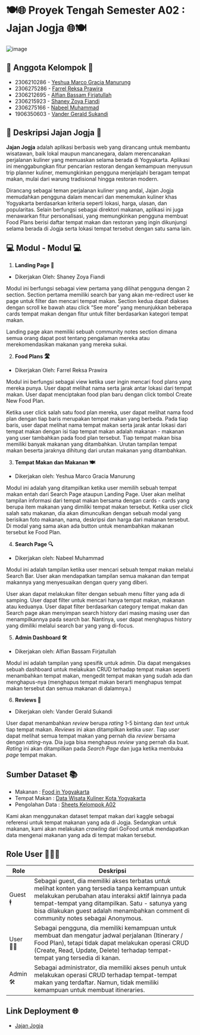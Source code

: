 # 🍽️🌐 Proyek Tengah Semester A02 : Jajan Jogja 🌐🍽️
![image](https://github.com/user-attachments/assets/de09764b-1ef5-4555-84be-300f57e64cb8)


## 👥 Anggota Kelompok 👥

- 2306210286 - <a href="https://github.com/marcoaja">Yeshua Marco Gracia Manurung</a>
- 2306275286 - <a href="https://github.com/farrelrp">Farrel Reksa Prawira</a>
- 2306212695 - <a href="https://github.com/AlfianFirja">Alfian Bassam Firjatullah</a>
- 2306215923 - <a href="https://github.com/szoyaf">Shaney Zoya Fiandi</a>
- 2306275166 - <a href="https://github.com/nabeel1209">Nabeel Muhammad</a>
- 1906350603 - <a href="https://github.com/additionalSass">Vander Gerald Sukandi</a>

## 🛜 Deskripsi Jajan Jogja 🛜

**Jajan Jogja** adalah aplikasi berbasis web yang dirancang untuk membantu wisatawan, baik lokal maupun mancanegara, dalam merencanakan perjalanan kuliner yang memuaskan selama berada di Yogyakarta. Aplikasi ini menggabungkan fitur pencarian restoran dengan kemampuan menyusun trip planner kuliner, memungkinkan pengguna menjelajahi beragam tempat makan, mulai dari warung tradisional hingga restoran modern.

Dirancang sebagai teman perjalanan kuliner yang andal, Jajan Jogja memudahkan pengguna dalam mencari dan menemukan kuliner khas Yogyakarta berdasarkan kriteria seperti lokasi, harga, ulasan, dan popularitas. Selain berfungsi sebagai direktori makanan, aplikasi ini juga menawarkan fitur personalisasi, yang memungkinkan pengguna membuat Food Plans berisi daftar tempat makan dan restoran yang ingin dikunjungi selama berada di Jogja serta lokasi tempat tersebut dengan satu sama lain.

## 💻 Modul - Modul 💻

1. **Landing Page 🛬**

- Dikerjakan Oleh: Shaney Zoya Fiandi

Modul ini berfungsi sebagai view pertama yang dilihat pengguna dengan 2 section. Section pertama memiliki search bar yang akan me-redirect user ke page untuk filter dan mencari tempat makan. Section kedua dapat diakses dengan scroll ke bawah atau click “See more” yang menunjukkan beberapa cards tempat makan dengan fitur untuk filter berdasarkan kategori tempat makan.

Landing page akan memiliki sebuah community notes section dimana semua orang dapat post tentang pengalaman mereka atau merekomendasikan makanan yang mereka sukai.

2. **Food Plans 🛣️**

- Dikerjakan Oleh: Farrel Reksa Prawira

Modul ini berfungsi sebagai view ketika user ingin mencari food plans yang mereka punya. User dapat melihat nama serta jarak antar lokasi dari tempat makan. User dapat menciptakan food plan baru dengan click tombol Create New Food Plan.

Ketika user click salah satu food plan mereka, user dapat melihat nama food plan dengan tiap baris merupakan tempat makan yang berbeda. Pada tiap baris, user dapat melihat nama tempat makan serta jarak antar lokasi dari tempat makan dengan isi tiap tempat makan adalah makanan - makanan yang user tambahkan pada food plan tersebut. Tiap tempat makan bisa memiliki banyak makanan yang ditambahkan. Urutan tampilan tempat makan beserta jaraknya dihitung dari urutan makanan yang ditambahkan.

3. **Tempat Makan dan Makanan 🍽️**

- Dikerjakan oleh: Yeshua Marco Gracia Manurung

Modul ini adalah yang ditampilkan ketika user memilih sebuah tempat makan entah dari Search Page ataupun Landing Page. User akan melihat tampilan informasi dari tempat makan bersama dengan cards - cards yang berupa item makanan yang dimiliki tempat makan tersebut.
Ketika user click salah satu makanan, dia akan dimunculkan dengan sebuah modal yang berisikan foto makanan, nama, deskripsi dan harga dari makanan tersebut. Di modal yang sama akan ada button untuk menambahkan makanan tersebut ke Food Plan.

4. **Search Page 🔍**

- Dikerjakan oleh: Nabeel Muhammad

Modul ini adalah tampilan ketika user mencari sebuah tempat makan melalui Search Bar. User akan mendapatkan tampilan semua makanan dan tempat makannya yang menyesuaikan dengan query yang diberi.

User akan dapat melakukan filter dengan sebuah menu filter yang ada di samping. User dapat filter untuk mencari hanya tempat makan, makanan atau keduanya. User dapat filter berdasarkan category tempat makan dan
Search page akan menyimpan search history dari masing masing user dan menampilkannya pada search bar. Nantinya, user dapat menghapus history yang dimiliki melalui search bar yang yang di-focus.

5. **Admin Dashboard 🛠️**

- Dikerjakan oleh: Alfian Bassam Firjatullah

Modul ini adalah tampilan yang spesifik untuk admin. Dia dapat mengakses sebuah dashboard untuk melakukan CRUD terhadap tempat makan seperti menambahkan tempat makan, mengedit tempat makan yang sudah ada dan menghapus-nya (menghapus tempat makan berarti menghapus tempat makan tersebut dan semua makanan di dalamnya.)

6. **Reviews 📝**

- Dikerjakan oleh: Vander Gerald Sukandi

User dapat menambahkan *review* berupa *rating* 1-5 bintang dan *text* untuk tiap tempat makan. *Reviews* ini akan ditampilkan ketika *user*. Tiap *user* dapat melihat semua tempat makan yang pernah dia *review* bersama dengan *rating*-nya. Dia juga bisa menghapus *review* yang pernah dia buat. *Rating* ini akan ditampilkan pada *Search Page* dan juga ketika membuka *page* tempat makan.

## Sumber Dataset 📚

- Makanan : <a href="https://gofood.co.id/en/yogyakarta/restaurants">Food in Yogyakarta</a>
- Tempat Makan : <a href="https://www.kaggle.com/datasets/yudhaislamisulistya/places-to-eat-in-the-jogja-region">Data Wisata Kuliner Kota Yogyakarta</a>
- Pengolahan Data : <a href="https://docs.google.com/spreadsheets/d/1nmBGsWGykc_NHgWKOtDRBruudQ6bZCeGDsVHLOFWprk/edit?gid=463732332#gid=463732332">Sheets Kelompok A02</a>

Kami akan menggunakan dataset tempat makan dari kaggle sebagai referensi untuk tempat makanan yang ada di Jogja. Sedangkan untuk makanan, kami akan melakukan *crawling* dari GoFood untuk mendapatkan data mengenai makanan yang ada di tempat makan tersebut.

## Role User 🧑‍🤝‍🧑

| Role     | Deskripsi                                                                                                                                                                                                                                                                                           |
| -------- | --------------------------------------------------------------------------------------------------------------------------------------------------------------------------------------------------------------------------------------------------------------------------------------------------- |
| Guest 🕴️ | Sebagai guest, dia memiliki akses terbatas untuk melihat konten yang tersedia tanpa kemampuan untuk melakukan perubahan atau interaksi aktif lainnya pada tempat-tempat yang ditampilkan. Satu - satunya yang bisa dilakukan guest adalah menambahkan comment di community notes sebagai Anonymous. |
| User 🧑‍💻  | Sebagai pengguna, dia memiliki kemampuan untuk membuat dan mengatur jadwal perjalanan (Itinerary / Food Plan), tetapi tidak dapat melakukan operasi CRUD (Create, Read, Update, Delete) terhadap tempat-tempat yang tersedia di kanan.                                                              |
| Admin 🛠️ | Sebagai administrator, dia memiliki akses penuh untuk melakukan operasi CRUD terhadap tempat-tempat makan yang terdaftar. Namun, tidak memiliki kemampuan untuk membuat itineraries.                                                                                                                |

## Link Deployment 🌐

- <a href="http://farrel-reksa-jajanjogja.pbp.cs.ui.ac.id/">Jajan Jogja</a>
